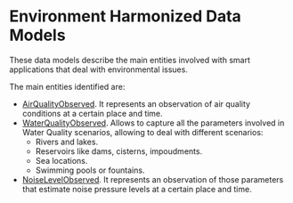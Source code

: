 # Environment Harmonized Data Models

These data models describe the main entities involved with smart applications that deal with environmental issues.

The main entities identified are:

+ [AirQualityObserved](../AirQualityObserved/doc/spec.md). It represents an observation of air quality conditions at a certain place and time. 
+ [WaterQualityObserved](../WaterQualityObserved/doc/spec.md). Allows to capture all the parameters involved in
Water Quality scenarios, allowing to deal with different scenarios:
    + Rivers and lakes.
    + Reservoirs like dams, cisterns, impoudments.
    + Sea locations.
    + Swimming pools or fountains. 
+ [NoiseLevelObserved](../NoiseLevelObserved/doc/spec.md). It represents an observation of those parameters
that estimate noise pressure levels at a certain place and time. 
